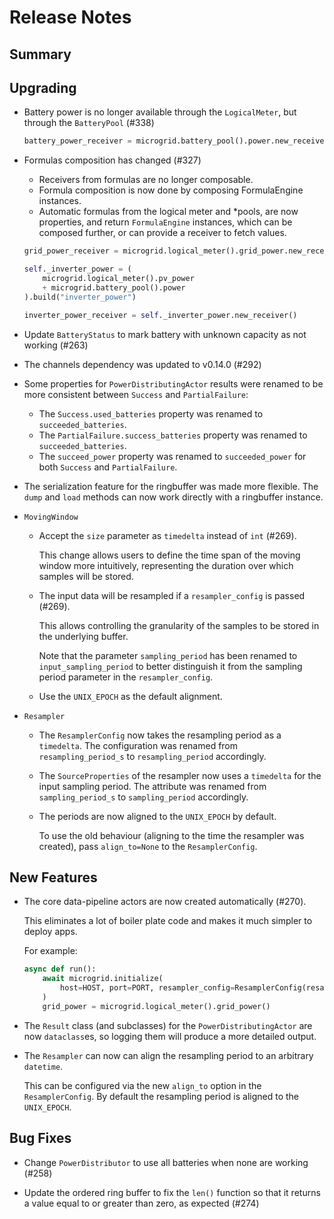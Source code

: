 # Release Notes

## Summary

<!-- Here goes a general summary of what this release is about -->

## Upgrading

* Battery power is no longer available through the `LogicalMeter`, but through the `BatteryPool` (#338)

  ``` python
  battery_power_receiver = microgrid.battery_pool().power.new_receiver()
  ```

* Formulas composition has changed (#327)
  * Receivers from formulas are no longer composable.
  * Formula composition is now done by composing FormulaEngine instances.
  * Automatic formulas from the logical meter and \*pools, are now properties, and return `FormulaEngine` instances, which can be composed further, or can provide a receiver to fetch values.

  ``` python
  grid_power_receiver = microgrid.logical_meter().grid_power.new_receiver()

  self._inverter_power = (
      microgrid.logical_meter().pv_power
      + microgrid.battery_pool().power
  ).build("inverter_power")

  inverter_power_receiver = self._inverter_power.new_receiver()
  ```

* Update `BatteryStatus` to mark battery with unknown capacity as not working (#263)

* The channels dependency was updated to v0.14.0 (#292)

* Some properties for `PowerDistributingActor` results were renamed to be more consistent between `Success` and `PartialFailure`:

  * The `Success.used_batteries` property was renamed to `succeeded_batteries`.
  * The `PartialFailure.success_batteries` property was renamed to `succeeded_batteries`.
  * The `succeed_power` property was renamed to `succeeded_power` for both `Success` and `PartialFailure`.

* The serialization feature for the ringbuffer was made more flexible. The `dump` and `load` methods can now work directly with a ringbuffer instance.

* `MovingWindow`

  * Accept the `size` parameter as `timedelta` instead of `int` (#269).

    This change allows users to define the time span of the moving window more intuitively, representing the duration over which samples will be stored.

  * The input data will be resampled if a `resampler_config` is passed (#269).

    This allows controlling the granularity of the samples to be stored in the underlying buffer.

    Note that the parameter `sampling_period` has been renamed to `input_sampling_period` to better distinguish it from the sampling period parameter in the `resampler_config`.

  * Use the `UNIX_EPOCH` as the default alignment.

* `Resampler`

  * The `ResamplerConfig` now takes the resampling period as a `timedelta`. The configuration was renamed from `resampling_period_s` to `resampling_period` accordingly.

  * The `SourceProperties` of the resampler now uses a `timedelta` for the input sampling period. The attribute was renamed from `sampling_period_s` to `sampling_period` accordingly.

  * The periods are now aligned to the `UNIX_EPOCH` by default.

    To use the old behaviour (aligning to the time the resampler was created), pass `align_to=None` to the `ResamplerConfig`.

## New Features

* The core data-pipeline actors are now created automatically (#270).

  This eliminates a lot of boiler plate code and makes it much simpler to deploy apps.

  For example:

  ``` python
  async def run():
      await microgrid.initialize(
          host=HOST, port=PORT, resampler_config=ResamplerConfig(resampling_period_s=1.0)
      )
      grid_power = microgrid.logical_meter().grid_power()
  ```

* The `Result` class (and subclasses) for the `PowerDistributingActor` are now `dataclass`es, so logging them will produce a more detailed output.

* The `Resampler` can now can align the resampling period to an arbitrary `datetime`.

  This can be configured via the new `align_to` option in the `ResamplerConfig`. By default the resampling period is aligned to the `UNIX_EPOCH`.

## Bug Fixes

* Change `PowerDistributor` to use all batteries when none are working (#258)

* Update the ordered ring buffer to fix the `len()` function so that it returns a value equal to or greater than zero, as expected (#274)
